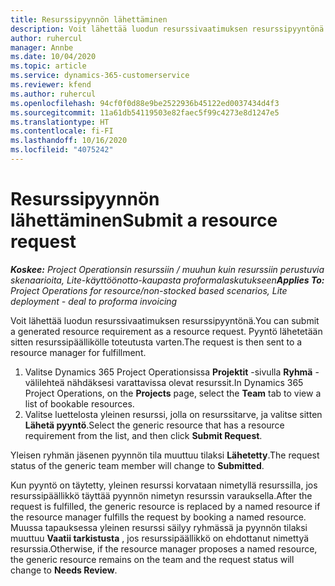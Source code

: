 ```yaml
---
title: Resurssipyynnön lähettäminen
description: Voit lähettää luodun resurssivaatimuksen resurssipyyntönä. Pyyntö lähetetään sitten resurssipäällikölle toteutusta varten.
author: ruhercul
manager: Annbe
ms.date: 10/04/2020
ms.topic: article
ms.service: dynamics-365-customerservice
ms.reviewer: kfend
ms.author: ruhercul
ms.openlocfilehash: 94cf0f0d88e9be2522936b45122ed0037434d4f3
ms.sourcegitcommit: 11a61db54119503e82faec5f99c4273e8d1247e5
ms.translationtype: HT
ms.contentlocale: fi-FI
ms.lasthandoff: 10/16/2020
ms.locfileid: "4075242"
---
```

# <a name="submit-a-resource-request"></a><span data-ttu-id="a1db5-104">Resurssipyynnön lähettäminen</span><span class="sxs-lookup"><span data-stu-id="a1db5-104">Submit a resource request</span></span>

<span data-ttu-id="a1db5-105">_**Koskee:** Project Operationsin resurssiin / muuhun kuin resurssiin perustuvia skenaarioita, Lite-käyttöönotto-kaupasta proformalaskutukseen_</span><span class="sxs-lookup"><span data-stu-id="a1db5-105">_**Applies To:** Project Operations for resource/non-stocked based scenarios, Lite deployment - deal to proforma invoicing_</span></span>

<span data-ttu-id="a1db5-106">Voit lähettää luodun resurssivaatimuksen resurssipyyntönä.</span><span class="sxs-lookup"><span data-stu-id="a1db5-106">You can submit a generated resource requirement as a resource request.</span></span> <span data-ttu-id="a1db5-107">Pyyntö lähetetään sitten resurssipäällikölle toteutusta varten.</span><span class="sxs-lookup"><span data-stu-id="a1db5-107">The request is then sent to a resource manager for fulfillment.</span></span>

1. <span data-ttu-id="a1db5-108">Valitse Dynamics 365 Project Operationsissa **Projektit** -sivulla **Ryhmä** -välilehteä nähdäksesi varattavissa olevat resurssit.</span><span class="sxs-lookup"><span data-stu-id="a1db5-108">In Dynamics 365 Project Operations, on the **Projects** page, select the **Team** tab to view a list of bookable resources.</span></span> 
2. <span data-ttu-id="a1db5-109">Valitse luettelosta yleinen resurssi, jolla on resurssitarve, ja valitse sitten **Lähetä pyyntö**.</span><span class="sxs-lookup"><span data-stu-id="a1db5-109">Select the generic resource that has a resource requirement from the list, and then click **Submit Request**.</span></span>

<span data-ttu-id="a1db5-110">Yleisen ryhmän jäsenen pyynnön tila muuttuu tilaksi **Lähetetty**.</span><span class="sxs-lookup"><span data-stu-id="a1db5-110">The request status of the generic team member will change to **Submitted**.</span></span>

<span data-ttu-id="a1db5-111">Kun pyyntö on täytetty, yleinen resurssi korvataan nimetyllä resurssilla, jos resurssipäällikkö täyttää pyynnön nimetyn resurssin varauksella.</span><span class="sxs-lookup"><span data-stu-id="a1db5-111">After the request is fulfilled, the generic resource is replaced by a named resource if the resource manager fulfills the request by booking a named resource.</span></span> <span data-ttu-id="a1db5-112">Muussa tapauksessa yleinen resurssi säilyy ryhmässä ja pyynnön tilaksi muuttuu **Vaatii tarkistusta** , jos resurssipäällikkö on ehdottanut nimettyä resurssia.</span><span class="sxs-lookup"><span data-stu-id="a1db5-112">Otherwise, if the resource manager proposes a named resource, the generic resource remains on the team and the request status will change to **Needs Review**.</span></span>
